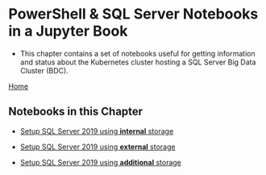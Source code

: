 # PowerShell & SQL Server Notebooks in a Jupyter Book

- This chapter contains a set of notebooks useful for getting information and status about the Kubernetes cluster hosting a SQL Server Big Data Cluster (BDC).

[Home](../readme.md)

## Notebooks in this Chapter
- [Setup SQL Server 2019 using **internal** storage
](DockerDesktop-with-internal-storage.ipynb)

- [Setup SQL Server 2019 using **external** storage
](DockerDesktop-with-external-storage.ipynb)

- [Setup SQL Server 2019 using **additional** storage
](DockerDesktop-with-additional-storage.ipynb)
